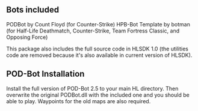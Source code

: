 Bots included
------
PODBot by Count Floyd (for Counter-Strike)
HPB-Bot Template by botman (for Half-Life Deathmatch, Counter-Strike, Team Fortress Classic, and Opposing Force)

This package also includes the full source code in HLSDK 1.0 (the utilities code are removed because it's also available in current version of HLSDK).

POD-Bot Installation
------
Install the full version of POD-Bot 2.5 to your main HL directory. Then overwrite the original PODBot.dll with the included one and you should be able to play.
Waypoints for the old maps are also required.
